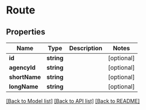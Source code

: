 # Route

## Properties
Name | Type | Description | Notes
------------ | ------------- | ------------- | -------------
**id** | **string** |  | [optional] 
**agencyId** | **string** |  | [optional] 
**shortName** | **string** |  | [optional] 
**longName** | **string** |  | [optional] 

[[Back to Model list]](../README.md#documentation-for-models) [[Back to API list]](../README.md#documentation-for-api-endpoints) [[Back to README]](../README.md)


